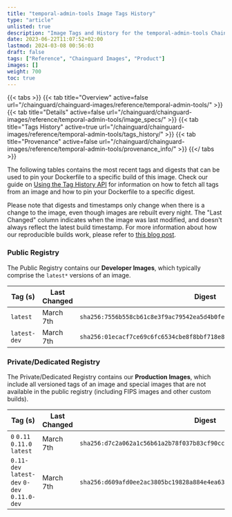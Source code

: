 ```yaml
---
title: "temporal-admin-tools Image Tags History"
type: "article"
unlisted: true
description: "Image Tags and History for the temporal-admin-tools Chainguard Image"
date: 2023-06-22T11:07:52+02:00
lastmod: 2024-03-08 00:56:03
draft: false
tags: ["Reference", "Chainguard Images", "Product"]
images: []
weight: 700
toc: true
---
```


{{< tabs >}}
{{< tab title="Overview" active=false url="/chainguard/chainguard-images/reference/temporal-admin-tools/" >}}
{{< tab title="Details" active=false url="/chainguard/chainguard-images/reference/temporal-admin-tools/image_specs/" >}}
{{< tab title="Tags History" active=true url="/chainguard/chainguard-images/reference/temporal-admin-tools/tags_history/" >}}
{{< tab title="Provenance" active=false url="/chainguard/chainguard-images/reference/temporal-admin-tools/provenance_info/" >}}
{{</ tabs >}}

The following tables contains the most recent tags and digests that can be used to pin your Dockerfile to a specific build of this image. Check our guide on [Using the Tag History API](/chainguard/chainguard-images/using-the-tag-history-api/) for information on how to fetch all tags from an image and how to pin your Dockerfile to a specific digest.

Please note that digests and timestamps only change when there is a change to the image, even though images are rebuilt every night. The "Last Changed" column indicates when the image was last modified, and doesn't always reflect the latest build timestamp. For more information about how our reproducible builds work, please refer to [this blog post](https://www.chainguard.dev/unchained/reproducing-chainguards-reproducible-image-builds).

### Public Registry
The Public Registry contains our **Developer Images**, which typically comprise the `latest*` versions of an image.

| Tag (s)       | Last Changed | Digest                                                                    |
|---------------|--------------|---------------------------------------------------------------------------|
|  `latest`     | March 7th    | `sha256:7556b558cb61c8e3f9ac79542ea5d4b0febb05b90753d6840fab7e6f7d384cd0` |
|  `latest-dev` | March 7th    | `sha256:01ecacf7ce69c6fc6534cbe8f8bbf718e8a1adaada0a6cf2903ac3550f0089dd` |


### Private/Dedicated Registry
The Private/Dedicated Registry contains our **Production Images**, which include all versioned tags of an image and special images that are not available in the public registry (including FIPS images and other custom builds).

| Tag (s)                                       | Last Changed | Digest                                                                    |
|-----------------------------------------------|--------------|---------------------------------------------------------------------------|
|  `0` `0.11` `0.11.0` `latest`                 | March 7th    | `sha256:d7c2a062a1c56b61a2b78f037b83cf90cc0fdb5b8cf7782d1d82503f2d5f93e1` |
|  `0.11-dev` `latest-dev` `0-dev` `0.11.0-dev` | March 7th    | `sha256:d609afd0ee2ac3805bc19828a884e4ea6367799c9385436f3d755560c8dcb449` |

